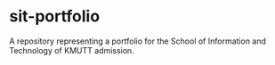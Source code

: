 # sit-portfolio
A repository representing a portfolio for the School of Information and Technology of KMUTT admission.
